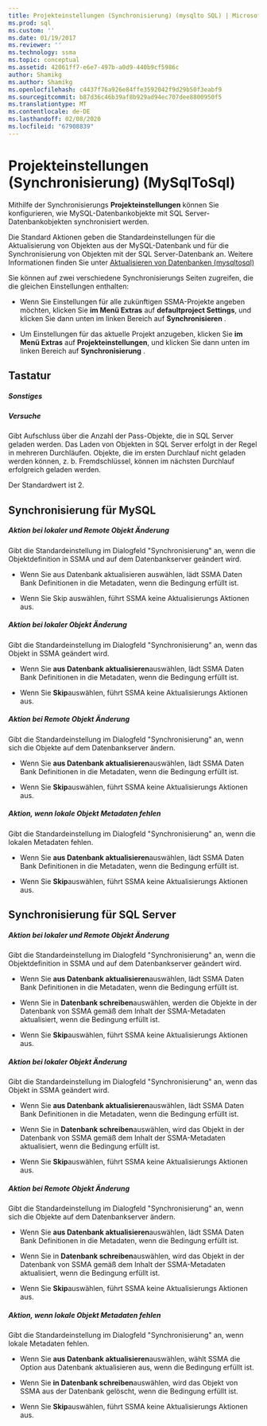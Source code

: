 ```yaml
---
title: Projekteinstellungen (Synchronisierung) (mysqlto SQL) | Microsoft-Dokumentation
ms.prod: sql
ms.custom: ''
ms.date: 01/19/2017
ms.reviewer: ''
ms.technology: ssma
ms.topic: conceptual
ms.assetid: 42061ff7-e6e7-497b-a0d9-440b9cf5986c
author: Shamikg
ms.author: Shamikg
ms.openlocfilehash: c4437f76a926e84ffe3592042f9d29b50f3eabf9
ms.sourcegitcommit: b87d36c46b39af8b929ad94ec707dee8800950f5
ms.translationtype: MT
ms.contentlocale: de-DE
ms.lasthandoff: 02/08/2020
ms.locfileid: "67908839"
---
```

# <a name="project-settings-synchronization-mysqltosql"></a>Projekteinstellungen (Synchronisierung) (MySqlToSql)
Mithilfe der Synchronisierungs **Projekteinstellungen** können Sie konfigurieren, wie MySQL-Datenbankobjekte mit SQL Server-Datenbankobjekten synchronisiert werden.  
  
Die Standard Aktionen geben die Standardeinstellungen für die Aktualisierung von Objekten aus der MySQL-Datenbank und für die Synchronisierung von Objekten mit der SQL Server-Datenbank an. Weitere Informationen finden Sie unter [Aktualisieren von Datenbanken &#40;mysqltosql&#41;](../../ssma/mysql/refresh-from-database-mysqltosql.md)  
  
Sie können auf zwei verschiedene Synchronisierungs Seiten zugreifen, die die gleichen Einstellungen enthalten:  
  
-   Wenn Sie Einstellungen für alle zukünftigen SSMA-Projekte angeben möchten, klicken Sie **im Menü Extras** auf **defaultproject Settings**, und klicken Sie dann unten im linken Bereich auf **Synchronisieren** .  
  
-   Um Einstellungen für das aktuelle Projekt anzugeben, klicken Sie **im Menü Extras** auf **Projekteinstellungen**, und klicken Sie dann unten im linken Bereich auf **Synchronisierung** .  
  
## <a name="options"></a>Tastatur  
  
##### <a name="misc"></a>Sonstiges  
  
##### <a name="attempts"></a>Versuche  
Gibt Aufschluss über die Anzahl der Pass-Objekte, die in SQL Server geladen werden. Das Laden von Objekten in SQL Server erfolgt in der Regel in mehreren Durchläufen. Objekte, die im ersten Durchlauf nicht geladen werden können, z. b. Fremdschlüssel, können im nächsten Durchlauf erfolgreich geladen werden.  
  
Der Standardwert ist 2.  
  
## <a name="synchronization-for-mysql"></a>Synchronisierung für MySQL  
  
##### <a name="action-on-local-and-remote-object-change"></a>Aktion bei lokaler und Remote Objekt Änderung  
Gibt die Standardeinstellung im Dialogfeld "Synchronisierung" an, wenn die Objektdefinition in SSMA und auf dem Datenbankserver geändert wird.  
  
-   Wenn Sie aus Datenbank aktualisieren auswählen, lädt SSMA Daten Bank Definitionen in die Metadaten, wenn die Bedingung erfüllt ist.  
  
-   Wenn Sie Skip auswählen, führt SSMA keine Aktualisierungs Aktionen aus.  
  
##### <a name="action-on-local-object-change"></a>Aktion bei lokaler Objekt Änderung  
Gibt die Standardeinstellung im Dialogfeld "Synchronisierung" an, wenn das Objekt in SSMA geändert wird.  
  
-   Wenn Sie **aus Datenbank aktualisieren**auswählen, lädt SSMA Daten Bank Definitionen in die Metadaten, wenn die Bedingung erfüllt ist.  
  
-   Wenn Sie **Skip**auswählen, führt SSMA keine Aktualisierungs Aktionen aus.  
  
##### <a name="action-on-remote-object-change"></a>Aktion bei Remote Objekt Änderung  
Gibt die Standardeinstellung im Dialogfeld "Synchronisierung" an, wenn sich die Objekte auf dem Datenbankserver ändern.  
  
-   Wenn Sie **aus Datenbank aktualisieren**auswählen, lädt SSMA Daten Bank Definitionen in die Metadaten, wenn die Bedingung erfüllt ist.  
  
-   Wenn Sie **Skip**auswählen, führt SSMA keine Aktualisierungs Aktionen aus.  
  
##### <a name="action-when-local-object-metadata-is-missing"></a>Aktion, wenn lokale Objekt Metadaten fehlen  
Gibt die Standardeinstellung im Dialogfeld "Synchronisierung" an, wenn die lokalen Metadaten fehlen.  
  
-   Wenn Sie **aus Datenbank aktualisieren**auswählen, lädt SSMA Daten Bank Definitionen in die Metadaten, wenn die Bedingung erfüllt ist.  
  
-   Wenn Sie **Skip**auswählen, führt SSMA keine Aktualisierungs Aktionen aus.  
  
## <a name="synchronization-for-sql-server"></a>Synchronisierung für SQL Server  
  
##### <a name="action-on-local-and-remote-object-change"></a>Aktion bei lokaler und Remote Objekt Änderung  
Gibt die Standardeinstellung im Dialogfeld "Synchronisierung" an, wenn die Objektdefinition in SSMA und auf dem Datenbankserver geändert wird.  
  
-   Wenn Sie **aus Datenbank aktualisieren**auswählen, lädt SSMA Daten Bank Definitionen in die Metadaten, wenn die Bedingung erfüllt ist.  
  
-   Wenn Sie in **Datenbank schreiben**auswählen, werden die Objekte in der Datenbank von SSMA gemäß dem Inhalt der SSMA-Metadaten aktualisiert, wenn die Bedingung erfüllt ist.  
  
-   Wenn Sie **Skip**auswählen, führt SSMA keine Aktualisierungs Aktionen aus.  
  
##### <a name="action-on-local-object-change"></a>Aktion bei lokaler Objekt Änderung  
Gibt die Standardeinstellung im Dialogfeld "Synchronisierung" an, wenn das Objekt in SSMA geändert wird.  
  
-   Wenn Sie **aus Datenbank aktualisieren**auswählen, lädt SSMA Daten Bank Definitionen in die Metadaten, wenn die Bedingung erfüllt ist.  
  
-   Wenn Sie in **Datenbank schreiben**auswählen, wird das Objekt in der Datenbank von SSMA gemäß dem Inhalt der SSMA-Metadaten aktualisiert, wenn die Bedingung erfüllt ist.  
  
-   Wenn Sie **Skip**auswählen, führt SSMA keine Aktualisierungs Aktionen aus.  
  
##### <a name="action-on-remote-object-change"></a>Aktion bei Remote Objekt Änderung  
Gibt die Standardeinstellung im Dialogfeld "Synchronisierung" an, wenn sich die Objekte auf dem Datenbankserver ändern.  
  
-   Wenn Sie **aus Datenbank aktualisieren**auswählen, lädt SSMA Daten Bank Definitionen in die Metadaten, wenn die Bedingung erfüllt ist.  
  
-   Wenn Sie in **Datenbank schreiben**auswählen, wird das Objekt in der Datenbank von SSMA gemäß dem Inhalt der SSMA-Metadaten aktualisiert, wenn die Bedingung erfüllt ist.  
  
-   Wenn Sie **Skip**auswählen, führt SSMA keine Aktualisierungs Aktionen aus.  
  
##### <a name="action-when-local-object-metadata-is-missing"></a>Aktion, wenn lokale Objekt Metadaten fehlen  
Gibt die Standardeinstellung im Dialogfeld "Synchronisierung" an, wenn lokale Metadaten fehlen.  
  
-   Wenn Sie **aus Datenbank aktualisieren**auswählen, wählt SSMA die Option aus Datenbank aktualisieren aus, wenn die Bedingung erfüllt ist.  
  
-   Wenn Sie **in Datenbank schreiben**auswählen, wird das Objekt von SSMA aus der Datenbank gelöscht, wenn die Bedingung erfüllt ist.  
  
-   Wenn Sie **Skip**auswählen, führt SSMA keine Aktualisierungs Aktionen aus.  
  
